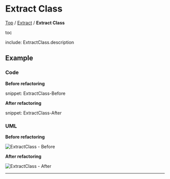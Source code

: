 # Extract Class

[Top](../) / [Extract](.) / **Extract Class**

toc

include: ExtractClass.description

## Example

### Code

**Before refactoring**

snippet: ExtractClass-Before

**After refactoring**

snippet: ExtractClass-After

### UML

**Before refactoring**

![ExtractClass - Before](../../uml/Before/Extract/ExtractClass.svg?raw=true)

**After refactoring**

![ExtractClass - After](../../uml/After/Extract/ExtractClass.svg?raw=true)

-----

